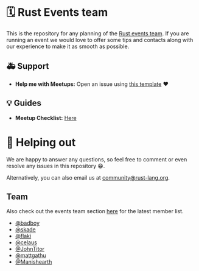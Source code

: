 # 🗓 Rust Events team

This is the repository for any planning of the [Rust events team](https://github.com/rust-community/team#%EF%B8%8F-events). If you are running an event we would love to offer some tips and contacts along with our experience to make it as smooth as possible.

## 🚑 Support 

- **Help me with Meetups:** Open an issue using [this template](https://github.com/rust-community/events-team/issues/new?template=new_meetup.md) ❤️

## 💡 Guides

- **Meetup Checklist:** [Here](https://github.com/rust-community/events-team/blob/master/standards/MEETUP_TALKS.md)

# 🚀 Helping out

We are happy to answer any questions, so feel free to comment or even resolve any issues in this repository 😁.  

Alternatively, you can also email us at [community@rust-lang.org](mailto:community@rust-lang.org).

## Team

Also check out the events team section
[here](https://www.rust-lang.org/governance/teams/community) for the latest member list.

- [@badboy](https://github.com/badboy)
- [@skade](https://github.com/skade)
- [@flaki](https://github.com/flaki)
- [@celaus](https://github.com/celaus)
- [@JohnTitor](https://github.com/JohnTitor)
- [@mattgathu](https://github.com/mattgathu)
- [@Manishearth](https://github.com/Manishearth)
